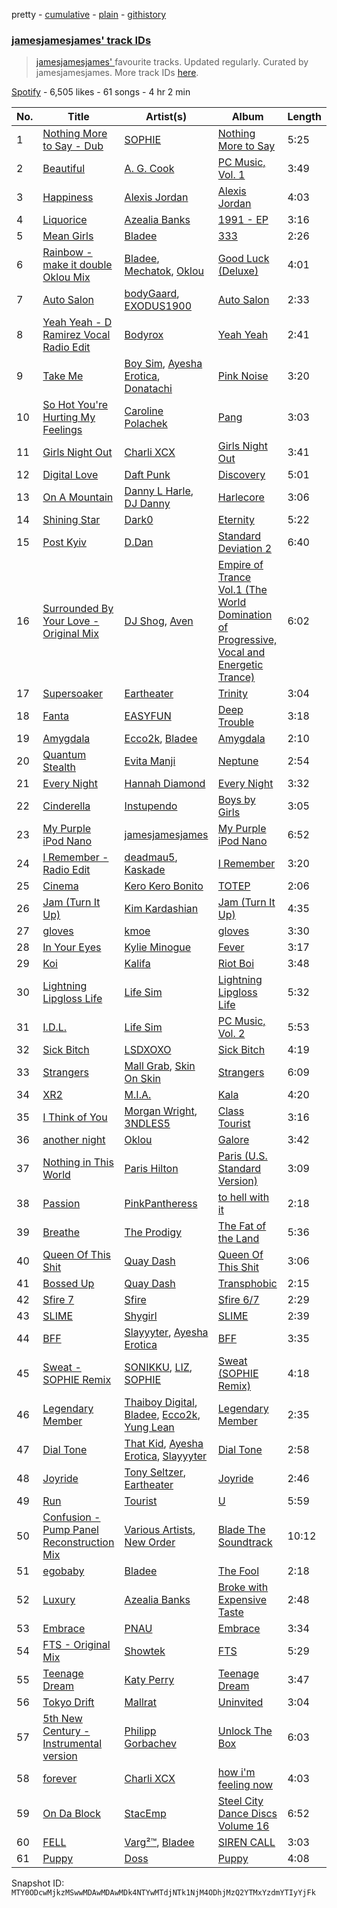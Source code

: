 pretty - [cumulative](/playlists/cumulative/37i9dQZF1DX0UEZtrrltfH.md) - [plain](/playlists/plain/37i9dQZF1DX0UEZtrrltfH) - [githistory](https://github.githistory.xyz/mackorone/spotify-playlist-archive/blob/main/playlists/plain/37i9dQZF1DX0UEZtrrltfH)

### [jamesjamesjames' track IDs](https://open.spotify.com/playlist/37i9dQZF1DX0UEZtrrltfH)

> <a href="spotify:artist:0DqR5aQYPz1s2M3YbycLMJ">jamesjamesjames' </a> favourite tracks\.  Updated regularly\. Curated by jamesjamesjames\. More track IDs <a href="spotify:genre:track\_id">here</a>.

[Spotify](https://open.spotify.com/user/spotify) - 6,505 likes - 61 songs - 4 hr 2 min

| No. | Title | Artist(s) | Album | Length |
|---|---|---|---|---|
| 1 | [Nothing More to Say \- Dub](https://open.spotify.com/track/7rGmOXB4xH2A5jEK0gKD3N) | [SOPHIE](https://open.spotify.com/artist/5a2w2tgpLwv26BYJf2qYwu) | [Nothing More to Say](https://open.spotify.com/album/3fwjJp5CzCfUQtXsMflbHi) | 5:25 |
| 2 | [Beautiful](https://open.spotify.com/track/2NyST1PrdhrIySjgKG8fop) | [A\. G\. Cook](https://open.spotify.com/artist/335TWGWGFan4vaacJzSiU8) | [PC Music, Vol\. 1](https://open.spotify.com/album/6v7bvadPuidJL6o6kepl1f) | 3:49 |
| 3 | [Happiness](https://open.spotify.com/track/5S4J5QVt1X0ZACiPOrOCoq) | [Alexis Jordan](https://open.spotify.com/artist/5LmYIx9kSWBJOWbP4xAxb1) | [Alexis Jordan](https://open.spotify.com/album/6W0rJuDT17aWbYca3dzzz6) | 4:03 |
| 4 | [Liquorice](https://open.spotify.com/track/3LmlegS3av5opwiIMVDbgI) | [Azealia Banks](https://open.spotify.com/artist/7gRhy3MIPHQo5CXYfWaw9I) | [1991 \- EP](https://open.spotify.com/album/5fkZoSOBJyj0PaDo1LUabM) | 3:16 |
| 5 | [Mean Girls](https://open.spotify.com/track/64n00yB9GuPvH5FJiNtq8F) | [Bladee](https://open.spotify.com/artist/2xvtxDNInKDV4AvGmjw6d1) | [333](https://open.spotify.com/album/38grabLpTHYySHEyG0TyUN) | 2:26 |
| 6 | [Rainbow \- make it double Oklou Mix](https://open.spotify.com/track/4kE5gZGXZ6kWmsrD8N2n8u) | [Bladee](https://open.spotify.com/artist/2xvtxDNInKDV4AvGmjw6d1), [Mechatok](https://open.spotify.com/artist/4poYOxVqlpDTelhhiJcSrW), [Oklou](https://open.spotify.com/artist/6fFcUOFcbjeIuEomuUthkw) | [Good Luck \(Deluxe\)](https://open.spotify.com/album/7cGYfKvqoDtQYypCmrv7ZM) | 4:01 |
| 7 | [Auto Salon](https://open.spotify.com/track/5Xw5KbzT7LuvTv07LukrOE) | [bodyGaard](https://open.spotify.com/artist/2LBjk8Kcii9JHM18uYW873), [EXODUS1900](https://open.spotify.com/artist/3KBmWkJiBmv1gxLfY4EcoW) | [Auto Salon](https://open.spotify.com/album/4osvPLfw5tgtAbdxO6pp7q) | 2:33 |
| 8 | [Yeah Yeah \- D Ramirez Vocal Radio Edit](https://open.spotify.com/track/4HVGC52IogHANcKFA0QYiT) | [Bodyrox](https://open.spotify.com/artist/3FVJvsdVNbVmydSuI22Z5v) | [Yeah Yeah](https://open.spotify.com/album/0qIj9p0MyiMJWtw9Bqc5br) | 2:41 |
| 9 | [Take Me](https://open.spotify.com/track/6YcHYJZq0fyqU41rlpIoh9) | [Boy Sim](https://open.spotify.com/artist/3bfT2u8Dz3hoSDvSZ8KyqH), [Ayesha Erotica](https://open.spotify.com/artist/6TMGw1UYn6DFEtn2f9mv8J), [Donatachi](https://open.spotify.com/artist/1Ejb0qXc2xRtK7hphBeOHY) | [Pink Noise](https://open.spotify.com/album/45h2tvlBBKHQe7d5p0uSNU) | 3:20 |
| 10 | [So Hot You're Hurting My Feelings](https://open.spotify.com/track/5B6Kjha6RRIMWGN7zGsAaT) | [Caroline Polachek](https://open.spotify.com/artist/4Ge8xMJNwt6EEXOzVXju9a) | [Pang](https://open.spotify.com/album/4ClyeVlAKJJViIyfVW0yQD) | 3:03 |
| 11 | [Girls Night Out](https://open.spotify.com/track/7jspeyAKVWaBYvPGPe6u46) | [Charli XCX](https://open.spotify.com/artist/25uiPmTg16RbhZWAqwLBy5) | [Girls Night Out](https://open.spotify.com/album/1JAutav4UH5YKUyuixDkRH) | 3:41 |
| 12 | [Digital Love](https://open.spotify.com/track/2VEZx7NWsZ1D0eJ4uv5Fym) | [Daft Punk](https://open.spotify.com/artist/4tZwfgrHOc3mvqYlEYSvVi) | [Discovery](https://open.spotify.com/album/2noRn2Aes5aoNVsU6iWThc) | 5:01 |
| 13 | [On A Mountain](https://open.spotify.com/track/3BIOgDZVS4iAmtDJ1S6RrD) | [Danny L Harle](https://open.spotify.com/artist/1PNvaesh1mkKZucGhBuqgD), [DJ Danny](https://open.spotify.com/artist/4LCPHYqTPj7QWkq0G7wKVM) | [Harlecore](https://open.spotify.com/album/4axEKjoWXw9lTXvLPUR3HZ) | 3:06 |
| 14 | [Shining Star](https://open.spotify.com/track/7irDybhGY1HtUM7iL2QzFq) | [Dark0](https://open.spotify.com/artist/1Jehpab4kMvjrpsHcBtYHR) | [Eternity](https://open.spotify.com/album/10NLvLAsQvYjHb9n8299xy) | 5:22 |
| 15 | [Post Kyiv](https://open.spotify.com/track/06kHHYnF6GMJodEs26JmnN) | [D.Dan](https://open.spotify.com/artist/7kocSfpPxPoSIRa1yNIQvB) | [Standard Deviation 2](https://open.spotify.com/album/0wuAbWI6ufYWrIxy2oHnvg) | 6:40 |
| 16 | [Surrounded By Your Love \- Original Mix](https://open.spotify.com/track/4POoYFKC1c5gCAGLRd9J8K) | [DJ Shog](https://open.spotify.com/artist/36g2U19HPpLeY5FyrPhrfp), [Aven](https://open.spotify.com/artist/2siYiqx6CaKJhNwdJ5FguP) | [Empire of Trance Vol.1 \(The World Domination of Progressive, Vocal and Energetic Trance\)](https://open.spotify.com/album/4ezh1K0lPTIyfoADQUFWiQ) | 6:02 |
| 17 | [Supersoaker](https://open.spotify.com/track/6szXMlKnHwiPbLfrqp44Jk) | [Eartheater](https://open.spotify.com/artist/18ca9d5EU5R1AhVKPR1cm0) | [Trinity](https://open.spotify.com/album/4feqEnTdNbrecCd7FSvHEA) | 3:04 |
| 18 | [Fanta](https://open.spotify.com/track/1WkpBBeTduExO6DOrqsRri) | [EASYFUN](https://open.spotify.com/artist/2IRRnJ7AkcLnqMX8jvQqrW) | [Deep Trouble](https://open.spotify.com/album/686lcsXGAd6hqtjI4W7vLZ) | 3:18 |
| 19 | [Amygdala](https://open.spotify.com/track/7z4a9JihC3kZh8Hdt0tqOR) | [Ecco2k](https://open.spotify.com/artist/6hG0VsXXlD10l60TqiIHIX), [Bladee](https://open.spotify.com/artist/2xvtxDNInKDV4AvGmjw6d1) | [Amygdala](https://open.spotify.com/album/7IUUaatsZEC81o9uWHJ1Nv) | 2:10 |
| 20 | [Quantum Stealth](https://open.spotify.com/track/4GzdUe7khLDV3vct1UnTBE) | [Evita Manji](https://open.spotify.com/artist/3GJYQIEbjMlGeo4eXP8xqk) | [Neptune](https://open.spotify.com/album/7FcOUT8CZy3r7nc4IDm1is) | 2:54 |
| 21 | [Every Night](https://open.spotify.com/track/223OUizsa1t58lhDgBgwV0) | [Hannah Diamond](https://open.spotify.com/artist/3sXErEOw7EmO6Sj7EgjHdU) | [Every Night](https://open.spotify.com/album/6HypPGJu7BoCppEmMTEsyp) | 3:32 |
| 22 | [Cinderella](https://open.spotify.com/track/00I1QKvKaAikK5joEW92Zd) | [Instupendo](https://open.spotify.com/artist/3ctnkEZGtVBTxS7IMin8nC) | [Boys by Girls](https://open.spotify.com/album/4KnjTXIO4Znm41fTeNEOPd) | 3:05 |
| 23 | [My Purple iPod Nano](https://open.spotify.com/track/0Zp9bIm1BeIyFiYNAof3Sm) | [jamesjamesjames](https://open.spotify.com/artist/0DqR5aQYPz1s2M3YbycLMJ) | [My Purple iPod Nano](https://open.spotify.com/album/3GSIeTBRBAxSji76YI1uHn) | 6:52 |
| 24 | [I Remember \- Radio Edit](https://open.spotify.com/track/0y8EUU2h9emwmuyLQyQWZP) | [deadmau5](https://open.spotify.com/artist/2CIMQHirSU0MQqyYHq0eOx), [Kaskade](https://open.spotify.com/artist/6TQj5BFPooTa08A7pk8AQ1) | [I Remember](https://open.spotify.com/album/5lLoN1Gu1YleKyPm3xyFAj) | 3:20 |
| 25 | [Cinema](https://open.spotify.com/track/7lpcsfhzWhzbBjg3QopQYb) | [Kero Kero Bonito](https://open.spotify.com/artist/6OqhFYFJDnBBHas02HopPT) | [TOTEP](https://open.spotify.com/album/59qMNeLYyUvxNBO3hXgtE5) | 2:06 |
| 26 | [Jam \(Turn It Up\)](https://open.spotify.com/track/6slnz0q9Peo9Pnok7U51so) | [Kim Kardashian](https://open.spotify.com/artist/0VyNiaUWxot9V0efpoi0qt) | [Jam \(Turn It Up\)](https://open.spotify.com/album/2JQLszU7O0xO0CY66mPkwf) | 4:35 |
| 27 | [gloves](https://open.spotify.com/track/3jYmmtCLIHhBFssuyefhqR) | [kmoe](https://open.spotify.com/artist/48wt14F9gzlkNDRdXyJTQz) | [gloves](https://open.spotify.com/album/2JrP8q7L4HaN8ql2MaehFx) | 3:30 |
| 28 | [In Your Eyes](https://open.spotify.com/track/1t5nwfsb90IliczIhOMnpJ) | [Kylie Minogue](https://open.spotify.com/artist/4RVnAU35WRWra6OZ3CbbMA) | [Fever](https://open.spotify.com/album/4WzTXHp8bVKkKNu3UQ2Fqu) | 3:17 |
| 29 | [Koi](https://open.spotify.com/track/3Lf4PS3RzFb8VpMyJtkOl4) | [Kalifa](https://open.spotify.com/artist/0e53LR6d2xTKZz9om9ZGyO) | [Riot Boi](https://open.spotify.com/album/5SofOXwfXjZD3PyQZeED8W) | 3:48 |
| 30 | [Lightning Lipgloss Life](https://open.spotify.com/track/0n1r0U8DiEcO0ekbPN5jQM) | [Life Sim](https://open.spotify.com/artist/0cS0OQAmAZFTwrcjeBDeYS) | [Lightning Lipgloss Life](https://open.spotify.com/album/6WeQF642L85eIEZlU28bX9) | 5:32 |
| 31 | [I.D.L.](https://open.spotify.com/track/3Jp0DzyxKUglGi8uvRjV1M) | [Life Sim](https://open.spotify.com/artist/0cS0OQAmAZFTwrcjeBDeYS) | [PC Music, Vol\. 2](https://open.spotify.com/album/2GRIt25aRsrVdnaPacHJoR) | 5:53 |
| 32 | [Sick Bitch](https://open.spotify.com/track/7FfPZEeRpDjisWER6xohdV) | [LSDXOXO](https://open.spotify.com/artist/2M2blWl1LBN2UoxlJdaug2) | [Sick Bitch](https://open.spotify.com/album/05DFlfUTOkmIKQJVtAD6ZC) | 4:19 |
| 33 | [Strangers](https://open.spotify.com/track/0Tdk0FFDp6S43PRcpnryRv) | [Mall Grab](https://open.spotify.com/artist/7yF6JnFPDzgml2Ytkyl5D7), [Skin On Skin](https://open.spotify.com/artist/5mnxMXIM6BNhVVTXnBatKa) | [Strangers](https://open.spotify.com/album/0Yzkkb0DZkLmK9j79q1TVv) | 6:09 |
| 34 | [XR2](https://open.spotify.com/track/0Q5T7uWae1WD3pSpWRbDfM) | [M.I.A.](https://open.spotify.com/artist/0QJIPDAEDILuo8AIq3pMuU) | [Kala](https://open.spotify.com/album/2xoj2gYed3IYmGWn3owSfu) | 4:20 |
| 35 | [I Think of You](https://open.spotify.com/track/556qX4phVqK9exgTJjFSSp) | [Morgan Wright](https://open.spotify.com/artist/0ecgVFD6pNWAqcRNIj81d7), [3NDLES5](https://open.spotify.com/artist/1UHjR5NxoDxWX9feUfS6jL) | [Class Tourist](https://open.spotify.com/album/22vOzqCHIeRvw7gU3ktCgu) | 3:16 |
| 36 | [another night](https://open.spotify.com/track/3T6uMRGP8y3LV2KpNZyOAl) | [Oklou](https://open.spotify.com/artist/6fFcUOFcbjeIuEomuUthkw) | [Galore](https://open.spotify.com/album/6s7TtMHRcoy8D0ipc0wmjE) | 3:42 |
| 37 | [Nothing in This World](https://open.spotify.com/track/4XRGwyAARL21fesc6BvliF) | [Paris Hilton](https://open.spotify.com/artist/1vkJFCwstOoJO7yQ4lTtLK) | [Paris \(U.S\. Standard Version\)](https://open.spotify.com/album/3jWfBkl247fFkyJprhd5qs) | 3:09 |
| 38 | [Passion](https://open.spotify.com/track/0QezBrYzFFT0f68zK6EvZI) | [PinkPantheress](https://open.spotify.com/artist/78rUTD7y6Cy67W1RVzYs7t) | [to hell with it](https://open.spotify.com/album/65YAjLCn7Jp33nJpOxIPMe) | 2:18 |
| 39 | [Breathe](https://open.spotify.com/track/4ZtqsOdBbS6GoedzzRGSo9) | [The Prodigy](https://open.spotify.com/artist/4k1ELeJKT1ISyDv8JivPpB) | [The Fat of the Land](https://open.spotify.com/album/2qivROlvQ8BcUKTaCA7dL2) | 5:36 |
| 40 | [Queen Of This Shit](https://open.spotify.com/track/6JrmHzxhaaavRtlXTOhm63) | [Quay Dash](https://open.spotify.com/artist/6k6lSmhyFpe2oYcredvZHM) | [Queen Of This Shit](https://open.spotify.com/album/6qu9QGQPrAlTOJLGeKeQBK) | 3:06 |
| 41 | [Bossed Up](https://open.spotify.com/track/2Ht7vK4FOBUnl2C80OdQsO) | [Quay Dash](https://open.spotify.com/artist/6k6lSmhyFpe2oYcredvZHM) | [Transphobic](https://open.spotify.com/album/2vkSCPeqGqr2iCDZEbtieZ) | 2:15 |
| 42 | [Sfire 7](https://open.spotify.com/track/57raKVKlm6ofEoCCJJvTsY) | [Sfire](https://open.spotify.com/artist/1DrfvAYR9EE93iN2z9mVKE) | [Sfire 6/7](https://open.spotify.com/album/7FZS02CQATRKUtZbRCitrY) | 2:29 |
| 43 | [SLIME](https://open.spotify.com/track/5alFLxnNmBmTdNM6Oq0nqD) | [Shygirl](https://open.spotify.com/artist/3M3wTTCDwicRubwMyHyEDy) | [SLIME](https://open.spotify.com/album/1VCGsWYP7dY5fLXUrEPG6L) | 2:39 |
| 44 | [BFF](https://open.spotify.com/track/2uvmVeBZ2YLk8jPVQnOFsI) | [Slayyyter](https://open.spotify.com/artist/4QM5QCHicznALtX885CnZC), [Ayesha Erotica](https://open.spotify.com/artist/6TMGw1UYn6DFEtn2f9mv8J) | [BFF](https://open.spotify.com/album/4pzC10czTKZvSGLISiVOMD) | 3:35 |
| 45 | [Sweat \- SOPHIE Remix](https://open.spotify.com/track/2DyongA2O2BVHxmOqgCreE) | [SONIKKU](https://open.spotify.com/artist/31iYRMOM5mUFDxPMMljOZ9), [LIZ](https://open.spotify.com/artist/6t2Rja6dihuxH6Mrgyynp6), [SOPHIE](https://open.spotify.com/artist/5a2w2tgpLwv26BYJf2qYwu) | [Sweat \(SOPHIE Remix\)](https://open.spotify.com/album/3jlEeZAHKsFfVqUHIfljkN) | 4:18 |
| 46 | [Legendary Member](https://open.spotify.com/track/4Yul0QHDFy2uV5cupAzFqj) | [Thaiboy Digital](https://open.spotify.com/artist/3cGojc1Yu89IHXx8OeSnee), [Bladee](https://open.spotify.com/artist/2xvtxDNInKDV4AvGmjw6d1), [Ecco2k](https://open.spotify.com/artist/6hG0VsXXlD10l60TqiIHIX), [Yung Lean](https://open.spotify.com/artist/67lytN32YpUxiSeWlKfHJ3) | [Legendary Member](https://open.spotify.com/album/7hpf92OLaz5UgW71sPMkaQ) | 2:35 |
| 47 | [Dial Tone](https://open.spotify.com/track/4l5PZhHAxCnq5EAOdN0Clh) | [That Kid](https://open.spotify.com/artist/7mUQPmZ6OzwtJEEXDOqyOY), [Ayesha Erotica](https://open.spotify.com/artist/6TMGw1UYn6DFEtn2f9mv8J), [Slayyyter](https://open.spotify.com/artist/4QM5QCHicznALtX885CnZC) | [Dial Tone](https://open.spotify.com/album/2ulrx76RxcL2JEVXh1igZI) | 2:58 |
| 48 | [Joyride](https://open.spotify.com/track/5gqatnMPLOzT9s2oW0hTW7) | [Tony Seltzer](https://open.spotify.com/artist/3xLOLsGCDyUCj1L9W5fUpl), [Eartheater](https://open.spotify.com/artist/18ca9d5EU5R1AhVKPR1cm0) | [Joyride](https://open.spotify.com/album/2WSIg0kGzxbkFdn6Kf8JrP) | 2:46 |
| 49 | [Run](https://open.spotify.com/track/3n7AsDM1FPGXk88o90rEM6) | [Tourist](https://open.spotify.com/artist/2ABBMkcUeM9hdpimo86mo6) | [U](https://open.spotify.com/album/1M3F2r4eZn7oy8VWZA17Gf) | 5:59 |
| 50 | [Confusion \- Pump Panel Reconstruction Mix](https://open.spotify.com/track/3QDbZBqR93chaaMuNScmrc) | [Various Artists](https://open.spotify.com/artist/0LyfQWJT6nXafLPZqxe9Of), [New Order](https://open.spotify.com/artist/0yNLKJebCb8Aueb54LYya3) | [Blade The Soundtrack](https://open.spotify.com/album/5BwN4Go6f0QUAO3xVPoj38) | 10:12 |
| 51 | [egobaby](https://open.spotify.com/track/5o6F1O26mp56RPkmyoSfQd) | [Bladee](https://open.spotify.com/artist/2xvtxDNInKDV4AvGmjw6d1) | [The Fool](https://open.spotify.com/album/4n1tg05JN5EY0k7FRRcAir) | 2:18 |
| 52 | [Luxury](https://open.spotify.com/track/7IzN1BfaQ8fmTHYPRPhNws) | [Azealia Banks](https://open.spotify.com/artist/7gRhy3MIPHQo5CXYfWaw9I) | [Broke with Expensive Taste](https://open.spotify.com/album/6ptPMZzScoFqSVfzph6m9B) | 2:48 |
| 53 | [Embrace](https://open.spotify.com/track/6BgGIR4gyQr8aetJahZNN6) | [PNAU](https://open.spotify.com/artist/6n28c9qs9hNGriNa72b26u) | [Embrace](https://open.spotify.com/album/3i7C7hrizEkge47FgDz5rJ) | 3:34 |
| 54 | [FTS \- Original Mix](https://open.spotify.com/track/5CLruz22PAlhr07V7ULV5u) | [Showtek](https://open.spotify.com/artist/3gk0OYeLFWYupGFRHqLSR7) | [FTS](https://open.spotify.com/album/0rXON439n3w0JaRaugKasV) | 5:29 |
| 55 | [Teenage Dream](https://open.spotify.com/track/5jzKL4BDMClWqRguW5qZvh) | [Katy Perry](https://open.spotify.com/artist/6jJ0s89eD6GaHleKKya26X) | [Teenage Dream](https://open.spotify.com/album/2eQMC9nJE3f3hCNKlYYHL1) | 3:47 |
| 56 | [Tokyo Drift](https://open.spotify.com/track/3DJnEIP8U824ZVEBOgOpqG) | [Mallrat](https://open.spotify.com/artist/4OSArit7O2Jaj4mgf3YN7A) | [Uninvited](https://open.spotify.com/album/1j1JRQgSgUCTrXSSOd0kIK) | 3:04 |
| 57 | [5th New Century \- Instrumental version](https://open.spotify.com/track/6xY8dWstE3rFzi3kknT8hH) | [Philipp Gorbachev](https://open.spotify.com/artist/6eY2REoBPKZ4CnJD0sFdfP) | [Unlock The Box](https://open.spotify.com/album/29phuOIOOWD6LOUW7WdbXa) | 6:03 |
| 58 | [forever](https://open.spotify.com/track/5GsJIVCBFjhCcUwJaTW2sB) | [Charli XCX](https://open.spotify.com/artist/25uiPmTg16RbhZWAqwLBy5) | [how i'm feeling now](https://open.spotify.com/album/3a9qH2VEsSiOZvMrjaS0Nu) | 4:03 |
| 59 | [On Da Block](https://open.spotify.com/track/7GBzYvWAITt7DDYyR1L3jG) | [StacEmp](https://open.spotify.com/artist/3d4rK6MigFRFYMKWGQhA58) | [Steel City Dance Discs Volume 16](https://open.spotify.com/album/6QH8oOcYmyhA9PKjpaLrPS) | 6:52 |
| 60 | [FELL](https://open.spotify.com/track/2Vv2boJ8svGFAOA348ApxQ) | [Varg²™](https://open.spotify.com/artist/4g2EfgpanE2Z9LG1nQ9zNy), [Bladee](https://open.spotify.com/artist/2xvtxDNInKDV4AvGmjw6d1) | [SIREN CALL](https://open.spotify.com/album/3Mozvi21Fv8p7YSjRcRSkg) | 3:03 |
| 61 | [Puppy](https://open.spotify.com/track/6h7WnYtD8BTlRwCqrfFxly) | [Doss](https://open.spotify.com/artist/7bQLFALIEawxhkyFiiLVhM) | [Puppy](https://open.spotify.com/album/1aSB8LZ9XAzTkAHOWG60yn) | 4:08 |

Snapshot ID: `MTY0ODcwMjkzMSwwMDAwMDAwMDk4NTYwMTdjNTk1NjM4ODhjMzQ2YTMxYzdmYTIyYjFk`
